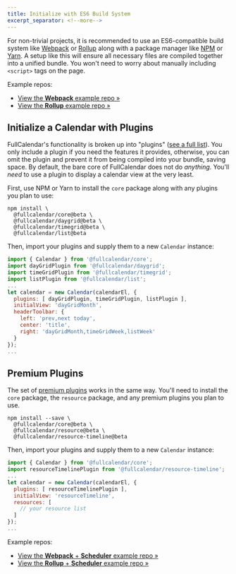 ```yaml
---
title: Initialize with ES6 Build System
excerpt_separator: <!--more-->
---
```


For non-trivial projects, it is recommended to use an ES6-compatible build system like [Webpack](https://webpack.js.org/) or [Rollup](https://rollupjs.org) along with a package manager like [NPM](https://www.npmjs.com/) or [Yarn](https://yarnpkg.com).<!--more--> A setup like this will ensure all necessary files are compiled together into a unified bundle. You won't need to worry about manually including `<script>` tags on the page.

Example repos:

- [View the **Webpack** example repo &raquo;](https://github.com/fullcalendar/fullcalendar-example-projects/tree/v6/webpack)
- [View the **Rollup** example repo &raquo;](https://github.com/fullcalendar/fullcalendar-example-projects/tree/v6/rollup)


## Initialize a Calendar with Plugins

FullCalendar's functionality is broken up into "plugins" ([see a full list](plugin-index)). You only include a plugin if you need the features it provides, otherwise, you can omit the plugin and prevent it from being compiled into your bundle, saving space. By default, the bare core of FullCalendar does not do *anything*. You'll *need* to use a plugin to display a calendar view at the very least.

First, use NPM or Yarn to install the `core` package along with any plugins you plan to use:

```
npm install \
  @fullcalendar/core@beta \
  @fullcalendar/daygrid@beta \
  @fullcalendar/timegrid@beta \
  @fullcalendar/list@beta
```

Then, import your plugins and supply them to a new `Calendar` instance:

```js
import { Calendar } from '@fullcalendar/core';
import dayGridPlugin from '@fullcalendar/daygrid';
import timeGridPlugin from '@fullcalendar/timegrid';
import listPlugin from '@fullcalendar/list';
...
let calendar = new Calendar(calendarEl, {
  plugins: [ dayGridPlugin, timeGridPlugin, listPlugin ],
  initialView: 'dayGridMonth',
  headerToolbar: {
    left: 'prev,next today',
    center: 'title',
    right: 'dayGridMonth,timeGridWeek,listWeek'
  }
});
...
```


## Premium Plugins

The set of [premium plugins](premium) works in the same way. You'll need to install the `core` package, the `resource` package, and any premium plugins you plan to use.

```
npm install --save \
  @fullcalendar/core@beta \
  @fullcalendar/resource@beta \
  @fullcalendar/resource-timeline@beta
```

Then, import your plugins and supply them to a new `Calendar` instance:

```js
import { Calendar } from '@fullcalendar/core';
import resourceTimelinePlugin from '@fullcalendar/resource-timeline';
...
let calendar = new Calendar(calendarEl, {
  plugins: [ resourceTimelinePlugin ],
  initialView: 'resourceTimeline',
  resources: [
    // your resource list
  ]
});
...
```

Example repos:

- [View the **Webpack** + **Scheduler** example repo &raquo;](https://github.com/fullcalendar/fullcalendar-example-projects/tree/v6/webpack-scheduler)
- [View the **Rollup** + **Scheduler** example repo &raquo;](https://github.com/fullcalendar/fullcalendar-example-projects/tree/v6/rollup-scheduler)
